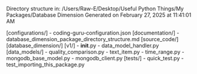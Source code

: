 Directory structure in: /Users/Raw-E/Desktop/Useful Python Things/My Packages/Database Dimension
Generated on February 27, 2025 at 11:41:01 AM 

[configurations/]
    - coding-guru-configuration.json
[documentation/]
    - database_dimension_package_directory_structure.md
[source_code/]
    [database_dimension/]
        [v1/]
            - __init__.py
            - data_model_handler.py
            [data_models/]
                - quality_comparison.py
                - text_item.py
                - time_range.py
            - mongodb_base_model.py
            - mongodb_client.py
[tests/]
    - quick_test.py
    - test_importing_this_package.py
